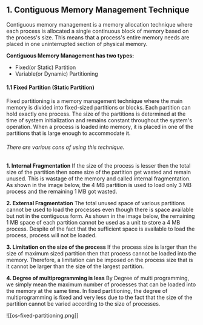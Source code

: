  
## 1. Contiguous Memory Management Technique
Contiguous memory management is a memory allocation technique where each process is allocated a single continuous block of memory based on the process's size. This means that a process's entire memory needs are placed in one uninterrupted section of physical memory.

**Contiguous Memory Management has two types:**
- Fixed(or Static) Partition
- Variable(or Dynamic) Partitioning

#### 1.1 Fixed Partition (Static Partition)
Fixed partitioning is a memory management technique where the main memory is divided into fixed-sized partitions or blocks. Each partition can hold exactly one process. The size of the partitions is determined at the time of system initialization and remains constant throughout the system's operation. When a process is loaded into memory, it is placed in one of the partitions that is large enough to accommodate it.

###### There are various cons of using this technique.

**1. Internal Fragmentation**
If the size of the process is lesser then the total size of the partition then some size of the partition get wasted and remain unused. This is wastage of the memory and called internal fragmentation.
As shown in the image below, the 4 MB partition is used to load only 3 MB process and the remaining 1 MB got wasted.

**2. External Fragmentation**
The total unused space of various partitions cannot be used to load the processes even though there is space available but not in the contiguous form.
As shown in the image below, the remaining 1 MB space of each partition cannot be used as a unit to store a 4 MB process. Despite of the fact that the sufficient space is available to load the process, process will not be loaded.

**3. Limitation on the size of the process**
If the process size is larger than the size of maximum sized partition then that process cannot be loaded into the memory. Therefore, a limitation can be imposed on the process size that is it cannot be larger than the size of the largest partition.

**4. Degree of multiprogramming is less**
By Degree of multi programming, we simply mean the maximum number of processes that can be loaded into the memory at the same time. In fixed partitioning, the degree of multiprogramming is fixed and very less due to the fact that the size of the partition cannot be varied according to the size of processes.

![[os-fixed-partitioning.png]]
